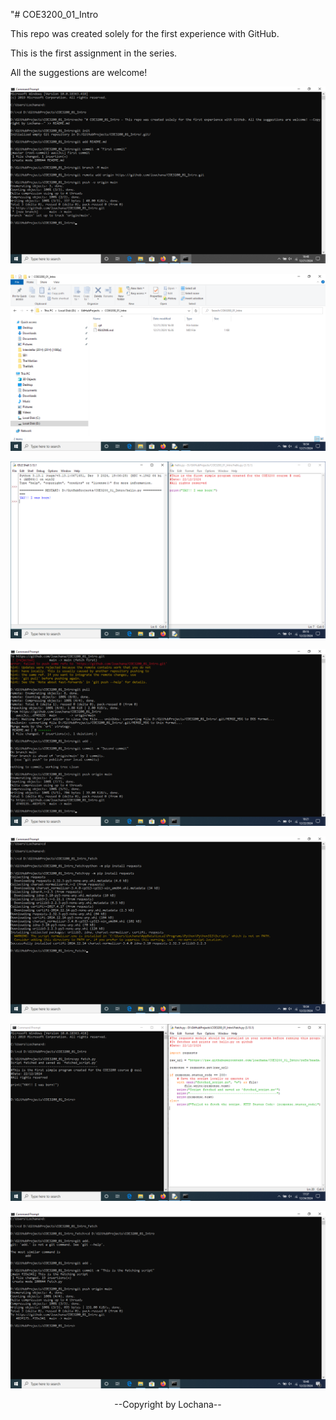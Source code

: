 "# COE3200_01_Intro

This repo was created solely for the first experience with GitHub.

This is the first assignment in the series.

All the suggestions are welcome! 

![1](README.md_was_created.png)

![2](Repo_dir.png)

![3](Py_print.png)

![4](Push_hello.png)

![5](Req_install.png)

![6](Fetch_code_result.png)

![7](Push_fetch.png)

<p align="center">--Copyright by Lochana--</p>
